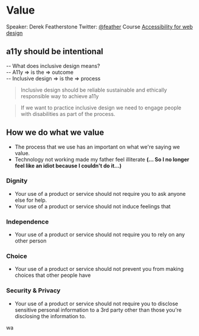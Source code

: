 # Value
Speaker: Derek Featherstone
Twitter: [@feather](http://www.twitter.com/feather)
Course [Accessibility for web design](https://www.linkedin.com/learning/accessibility-for-web-design)

## a11y should be intentional
-- What does inclusive design means?   
-- A11y => is the => outcome  
-- Inclusive design => is the => process

> Inclusive design should be reliable sustainable and ethically responsible way to achieve a11y

> If we want to practice inclusive design we need to engage people with disabilities as part of the process. 

## How we do what we value 
- The process that we use has an important on what we're saying we value.
- Technology not working made my father feel illiterate 
**(... So I no longer feel like an idiot because I couldn't do it...)**

### Dignity 
- Your use of a product or service should not require you to ask anyone else for help.
- Your use of a product or service should not induce feelings that 

### Independence 
- Your use of a product or service should not require you to rely on any other person

### Choice 
- Your use of a product or service should not prevent you from making choices that other people have

### Security & Privacy
- Your use of a product or service should not require you to disclose sensitive personal information to a 3rd party other than those you're disclosing the information to. 



wa
